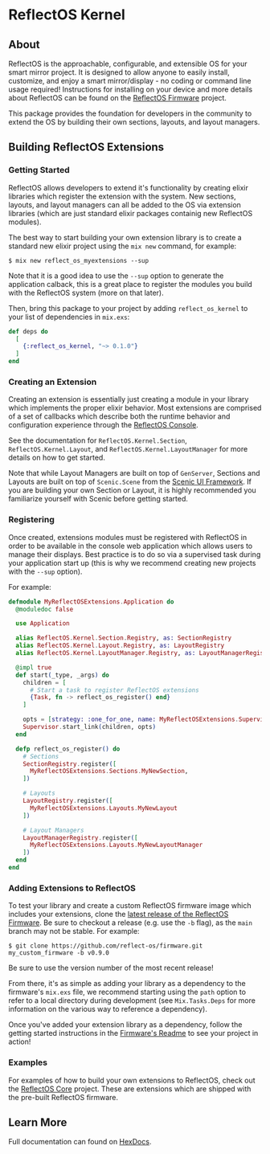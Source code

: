 # ReflectOS Kernel

## About

ReflectOS is the approachable, configurable, and extensible OS for your smart mirror project.  It is designed to allow anyone to easily install, customize, and enjoy a smart mirror/display - no coding or command line usage required!  Instructions for installing on your device and more details about ReflectOS can be found on the [ReflectOS Firmware](https://github.com/Reflect-OS/firmware) project.

This package provides the foundation for developers in the community to extend the OS by building their own sections, layouts, and layout managers.

## Building ReflectOS Extensions

### Getting Started

ReflectOS allows developers to extend it's functionality by creating elixir libraries which register the extension with the system.  New sections, layouts, and layout managers can all be added to the OS via extension libraries (which are just standard elixir packages containig new ReflectOS modules).

The best way to start building your own extension library is to create 
a standard new elixir project using the `mix new` command, for example:
```
$ mix new reflect_os_myextensions --sup
```
Note that it is a good idea to use the `--sup` option to generate the 
application calback, this is a great place to register the modules you 
build with the ReflectOS system (more on that later).

Then, bring this package to your project by adding `reflect_os_kernel` to your list of dependencies in `mix.exs`:

```elixir
def deps do
  [
    {:reflect_os_kernel, "~> 0.1.0"}
  ]
end
```

### Creating an Extension

Creating an extension is essentially just creating a module in your library which implements the proper elixir behavior.  Most extensions are comprised of a set of callbacks which describe both the runtime behavior and configuration experience through the [ReflectOS Console](https://github.com/reflect-os/console).  

See the documentation for `ReflectOS.Kernel.Section`, `ReflectOS.Kernel.Layout`, and `ReflectOS.Kernel.LayoutManager`  for more details on how to get started.

Note that while Layout Managers are built on top of `GenServer`, Sections and Layouts are built on top of `Scenic.Scene` from the [Scenic UI Framework](https://hexdocs.pm/scenic/overview_general.html).  If you are building your own Section or Layout, it is highly recommended you familiarize yourself with Scenic before getting started.

### Registering

Once created, extensions modules must be registered with ReflectOS in order to be available in the console web application which allows users to manage their displays.  Best practice is to do so via a supervised task during your application start up (this is why we recommend creating new projects with the `--sup` option).

For example:

```elixir
defmodule MyReflectOSExtensions.Application do
  @moduledoc false

  use Application

  alias ReflectOS.Kernel.Section.Registry, as: SectionRegistry
  alias ReflectOS.Kernel.Layout.Registry, as: LayoutRegistry
  alias ReflectOS.Kernel.LayoutManager.Registry, as: LayoutManagerRegistry

  @impl true
  def start(_type, _args) do
    children = [
      # Start a task to register ReflectOS extensions
      {Task, fn -> reflect_os_register() end}
    ]

    opts = [strategy: :one_for_one, name: MyReflectOSExtensions.Supervisor]
    Supervisor.start_link(children, opts)
  end

  defp reflect_os_register() do
    # Sections
    SectionRegistry.register([
      MyReflectOSExtensions.Sections.MyNewSection,
    ])

    # Layouts
    LayoutRegistry.register([
      MyReflectOSExtensions.Layouts.MyNewLayout
    ])

    # Layout Managers
    LayoutManagerRegistry.register([
      MyReflectOSExtensions.Layouts.MyNewLayoutManager
    ])
  end
end
```

### Adding Extensions to ReflectOS

To test your library and create a custom ReflectOS firmware image which includes your extensions, clone the [latest release of the ReflectOS Firmware](https://github.com/Reflect-OS/firmware/releases).  Be sure to checkout a release (e.g. use the `-b` flag), as the `main` branch may not be stable.  For example:
```
$ git clone https://github.com/reflect-os/firmware.git my_custom_firmware -b v0.9.0
```
Be sure to use the version number of the most recent release!

From there, it's as simple as adding your library as a dependency to the firmware's `mix.exs` file, we recommend starting using the `path` option to refer to a local directory during development (see `Mix.Tasks.Deps` for more information on the various way to reference a dependency).

Once you've added your extension library as a dependency, follow the getting started instructions in the [Firmware's Readme](https://github.com/Reflect-OS/firmware) to see your project in action!

### Examples

For examples of how to build your own extensions to ReflectOS, check out the [ReflectOS Core](https://github.com/Reflect-OS/core) project.  These are extensions which are shipped with the pre-built ReflectOS firmware.





## Learn More

Full documentation can found on [HexDocs](https://hexdocs.pm/reflect_os_kernel).



